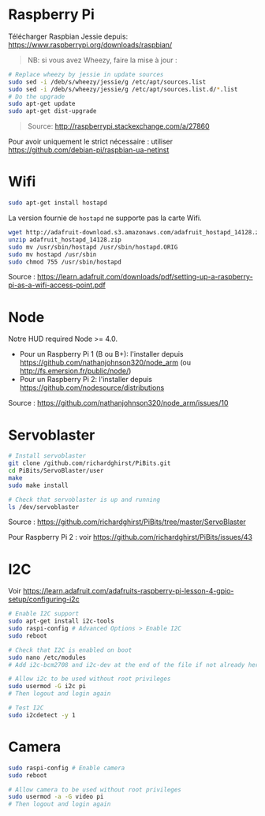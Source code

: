 # Raspberry Pi

Télécharger Raspbian Jessie depuis: https://www.raspberrypi.org/downloads/raspbian/

> NB: si vous avez Wheezy, faire la mise à jour :
```bash
# Replace wheezy by jessie in update sources
sudo sed -i /deb/s/wheezy/jessie/g /etc/apt/sources.list
sudo sed -i /deb/s/wheezy/jessie/g /etc/apt/sources.list.d/*.list
# Do the upgrade
sudo apt-get update
sudo apt-get dist-upgrade
```
> Source: http://raspberrypi.stackexchange.com/a/27860

Pour avoir uniquement le strict nécessaire : utiliser https://github.com/debian-pi/raspbian-ua-netinst

# Wifi

```bash
sudo apt-get install hostapd
```

La version fournie de `hostapd` ne supporte pas la carte Wifi.

```bash
wget http://adafruit-download.s3.amazonaws.com/adafruit_hostapd_14128.zip
unzip adafruit_hostapd_14128.zip
sudo mv /usr/sbin/hostapd /usr/sbin/hostapd.ORIG 
sudo mv hostapd /usr/sbin
sudo chmod 755 /usr/sbin/hostapd
```

Source : https://learn.adafruit.com/downloads/pdf/setting-up-a-raspberry-pi-as-a-wifi-access-point.pdf

# Node

Notre HUD required Node >= 4.0.

* Pour un Raspberry Pi 1 (B ou B+): l'installer depuis https://github.com/nathanjohnson320/node_arm (ou http://fs.emersion.fr/public/node/)
* Pour un Raspberry Pi 2: l'installer depuis https://github.com/nodesource/distributions

Source : https://github.com/nathanjohnson320/node_arm/issues/10

# Servoblaster

```bash
# Install servoblaster
git clone /github.com/richardghirst/PiBits.git
cd PiBits/ServoBlaster/user
make
sudo make install

# Check that servoblaster is up and running
ls /dev/servoblaster
```

Source : https://github.com/richardghirst/PiBits/tree/master/ServoBlaster

Pour Raspberry Pi 2 : voir https://github.com/richardghirst/PiBits/issues/43

# I2C

Voir https://learn.adafruit.com/adafruits-raspberry-pi-lesson-4-gpio-setup/configuring-i2c

```bash
# Enable I2C support
sudo apt-get install i2c-tools
sudo raspi-config # Advanced Options > Enable I2C
sudo reboot

# Check that I2C is enabled on boot
sudo nano /etc/modules
# Add i2c-bcm2708 and i2c-dev at the end of the file if not already here

# Allow i2c to be used without root privileges
sudo usermod -G i2c pi
# Then logout and login again

# Test I2C
sudo i2cdetect -y 1
```

# Camera

```bash
sudo raspi-config # Enable camera
sudo reboot

# Allow camera to be used without root privileges
sudo usermod -a -G video pi
# Then logout and login again
```
